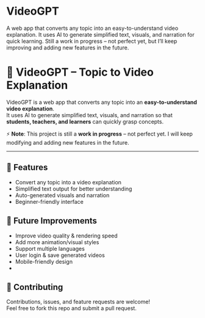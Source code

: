 # VideoGPT
A web app that converts any topic into an easy-to-understand video explanation. It uses AI to generate simplified text, visuals, and narration for quick learning. Still a work in progress – not perfect yet, but I’ll keep improving and adding new features in the future.

# 🎥 VideoGPT – Topic to Video Explanation

VideoGPT is a web app that converts any topic into an **easy-to-understand video explanation**.  
It uses AI to generate simplified text, visuals, and narration so that **students, teachers, and learners** can quickly grasp concepts.  

⚡ **Note**: This project is still a **work in progress** – not perfect yet. I will keep modifying and adding new features in the future.  

---

## 🚀 Features
- Convert any topic into a video explanation  
- Simplified text output for better understanding  
- Auto-generated visuals and narration  
- Beginner-friendly interface  

## 📌 Future Improvements
- Improve video quality & rendering speed  
- Add more animation/visual styles  
- Support multiple languages  
- User login & save generated videos  
- Mobile-friendly design
- 
## 🤝 Contributing
Contributions, issues, and feature requests are welcome!  
Feel free to fork this repo and submit a pull request.  
